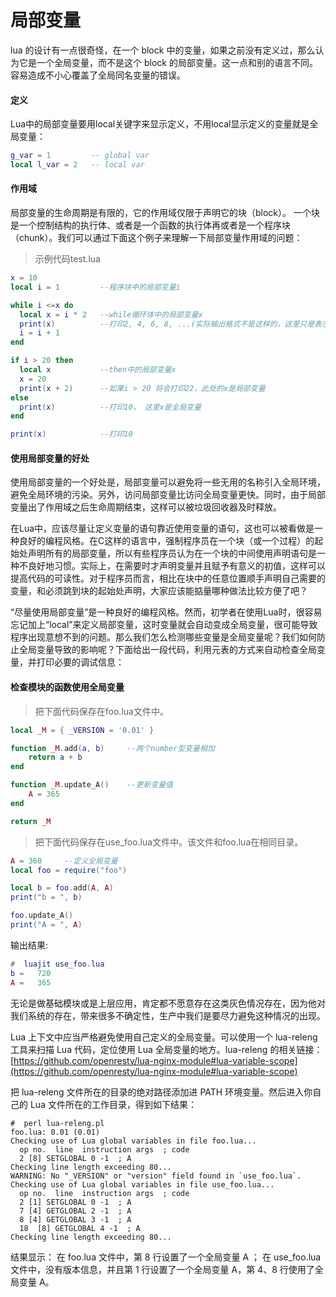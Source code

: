 # 局部变量

lua 的设计有一点很奇怪，在一个 block 中的变量，如果之前没有定义过，那么认为它是一个全局变量，而不是这个 block 的局部变量。这一点和别的语言不同。容易造成不小心覆盖了全局同名变量的错误。

#### 定义

Lua中的局部变量要用local关键字来显示定义，不用local显示定义的变量就是全局变量：

```lua
g_var = 1         -- global var
local l_var = 2   -- local var
```

#### 作用域

局部变量的生命周期是有限的，它的作用域仅限于声明它的块（block）。  一个块是一个控制结构的执行体、或者是一个函数的执行体再或者是一个程序块（chunk）。我们可以通过下面这个例子来理解一下局部变量作用域的问题：

> 示例代码test.lua

```lua
x = 10
local i = 1         --程序块中的局部变量i

while i <=x do
  local x = i * 2   --while循环体中的局部变量x
  print(x)          --打印2, 4, 6, 8, ...(实际输出格式不是这样的，这里只是表示输出结果)
  i = i + 1
end

if i > 20 then
  local x           --then中的局部变量x
  x = 20
  print(x + 2)      --如果i > 20 将会打印22，此处的x是局部变量
else
  print(x)          --打印10， 这里x是全局变量
end

print(x)            --打印10
```

#### 使用局部变量的好处

使用局部变量的一个好处是，局部变量可以避免将一些无用的名称引入全局环境，避免全局环境的污染。另外，访问局部变量比访问全局变量更快。同时，由于局部变量出了作用域之后生命周期结束，这样可以被垃圾回收器及时释放。

在Lua中，应该尽量让定义变量的语句靠近使用变量的语句，这也可以被看做是一种良好的编程风格。在C这样的语言中，强制程序员在一个块（或一个过程）的起始处声明所有的局部变量，所以有些程序员认为在一个块的中间使用声明语句是一种不良好地习惯。实际上，在需要时才声明变量并且赋予有意义的初值，这样可以提高代码的可读性。对于程序员而言，相比在块中的任意位置顺手声明自己需要的变量，和必须跳到块的起始处声明，大家应该能掂量哪种做法比较方便了吧？

“尽量使用局部变量”是一种良好的编程风格。然而，初学者在使用Lua时，很容易忘记加上“local”来定义局部变量，这时变量就会自动变成全局变量，很可能导致程序出现意想不到的问题。那么我们怎么检测哪些变量是全局变量呢？我们如何防止全局变量导致的影响呢？下面给出一段代码，利用元表的方式来自动检查全局变量，并打印必要的调试信息：

#### 检查模块的函数使用全局变量

> 把下面代码保存在foo.lua文件中。

```lua
local _M = { _VERSION = '0.01' }  

function _M.add(a, b)     --两个number型变量相加
    return a + b
end

function _M.update_A()    --更新变量值
    A = 365
end

return _M
```

> 把下面代码保存在use_foo.lua文件中。该文件和foo.lua在相同目录。

```lua
A = 360     --定义全局变量
local foo = require("foo")

local b = foo.add(A, A)
print("b = ", b)

foo.update_A()
print("A = ", A)
```

输出结果:

```lua
#  luajit use_foo.lua
b =   720
A =   365
```

无论是做基础模块或是上层应用，肯定都不愿意存在这类灰色情况存在，因为他对我们系统的存在，带来很多不确定性，生产中我们是要尽力避免这种情况的出现。

Lua 上下文中应当严格避免使用自己定义的全局变量。可以使用一个 lua-releng 工具来扫描 Lua 代码，定位使用 Lua 全局变量的地方。lua-releng 的相关链接：[https://github.com/openresty/lua-nginx-module#lua-variable-scope](https://github.com/openresty/lua-nginx-module#lua-variable-scope)

把 lua-releng 文件所在的目录的绝对路径添加进 PATH 环境变量。然后进入你自己的 Lua 文件所在的工作目录，得到如下结果：

```
#  perl lua-releng.pl
foo.lua: 0.01 (0.01)
Checking use of Lua global variables in file foo.lua...
  op no.  line  instruction args  ; code
  2 [8] SETGLOBAL 0 -1  ; A
Checking line length exceeding 80...
WARNING: No "_VERSION" or "version" field found in `use_foo.lua`.
Checking use of Lua global variables in file use_foo.lua...
  op no.  line  instruction args  ; code
  2 [1] SETGLOBAL 0 -1  ; A
  7 [4] GETGLOBAL 2 -1  ; A
  8 [4] GETGLOBAL 3 -1  ; A
  18  [8] GETGLOBAL 4 -1  ; A
Checking line length exceeding 80...
```

结果显示：
在 foo.lua 文件中，第 8 行设置了一个全局变量 A ；
在 use_foo.lua 文件中，没有版本信息，并且第 1 行设置了一个全局变量 A，第 4、8 行使用了全局变量 A。
